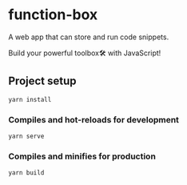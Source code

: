 # function-box

A web app that can store and run code snippets.

Build your powerful toolbox🛠 with JavaScript!

## Project setup
```
yarn install
```

### Compiles and hot-reloads for development
```
yarn serve
```

### Compiles and minifies for production
```
yarn build
```
